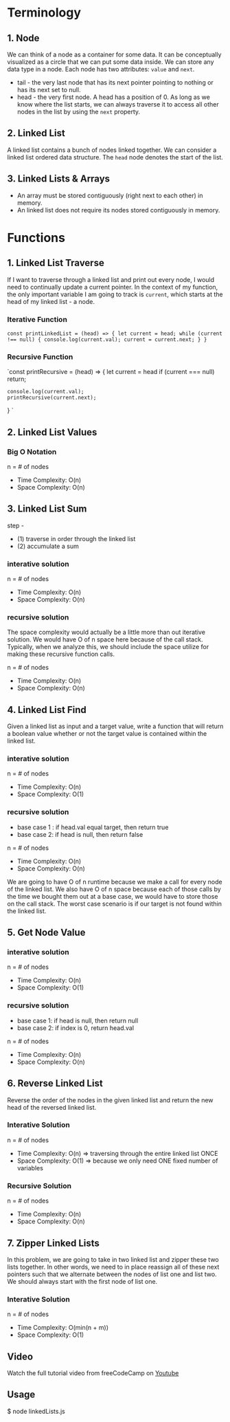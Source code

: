 
# Terminology
## 1. Node
We can think of a node as a container for some data. It can be conceptually visualized as a circle that we can put some data inside. We can store any data type in a node. Each node has two attributes: `value` and `next`.

* tail - the very last node that has its next pointer pointing to nothing or has its next set to null. 
* head - the very first node. A head has a position of 0. As long as we know where the list starts, we can always traverse it to access all other nodes in the list by using the `next` property.

## 2. Linked List
A linked list contains a bunch of nodes linked together. We can consider a linked list ordered data structure. The `head` node denotes the start of the list.

## 3. Linked Lists & Arrays
* An array must be stored contiguously (right next to each other) in memory. 
* An linked list does not require its nodes stored contiguously in memory. 

# Functions
## 1. Linked List Traverse
If I want to traverse through a linked list and print out every node, I would need to continually update a current pointer. In the context of my function, the only important variable I am going to track is `current`, which starts at the head of my linked list - a node.  

### Iterative Function
`const printLinkedList = (head) => {
   let current = head;
   while (current !== null) {
       console.log(current.val);
       current = current.next;
   }
}
`

### Recursive Function
`const printRecursive = (head) => {
    let current = head
    if (current === null) return; 

    console.log(current.val);
    printRecursive(current.next);
}
`

## 2. Linked List Values
### Big O Notation
n = # of nodes
* Time Complexity: O(n)
* Space Complexity: O(n) 

## 3. Linked List Sum
step -
* (1) traverse in order through the linked list
* (2) accumulate a sum

### interative solution
n = # of nodes
* Time Complexity: O(n)
* Space Complexity: O(n) 

### recursive solution
The space complexity would actually be a little more than out iterative solution. We would have O of n space here because of the call stack. Typically, when we analyze this, we should include the space utilize for making these recursive function calls.

n = # of nodes
* Time Complexity: O(n)
* Space Complexity: O(n) 

## 4. Linked List Find
Given a linked list as input and a target value, write a function that will return a boolean value whether or not the target value is contained within the linked list. 

### interative solution
n = # of nodes
* Time Complexity: O(n)
* Space Complexity: O(1)

### recursive solution
* base case 1 : if head.val equal target, then return true
* base case 2: if head is null, then return false

n = # of nodes
* Time Complexity: O(n)
* Space Complexity: O(n)

We are going to have O of n runtime because we make a call for every node of the linked list.
We also have O of n space because each of those calls by the time we bought them out at a base case, we would have to store those on the call stack. The worst case scenario is if our target is not found within the linked list. 

## 5. Get Node Value
### interative solution
n = # of nodes
* Time Complexity: O(n)
* Space Complexity: O(1)

### recursive solution
* base case 1: if head is null, then return null
* base case 2: if index is 0, return head.val

n = # of nodes
* Time Complexity: O(n)
* Space Complexity: O(n)

## 6. Reverse Linked List
Reverse the order of the nodes in the given linked list and return the new head of the reversed linked list.

### Interative Solution
n = # of nodes
* Time Complexity: O(n) => traversing through the entire linked list ONCE
* Space Complexity: O(1) => because we only need ONE fixed number of variables 

### Recursive Solution
n = # of nodes
* Time Complexity: O(n)
* Space Complexity: O(n)

## 7. Zipper Linked Lists
In this problem, we are going to take in two linked list and zipper these two lists together. In other words, we need to in place reassign all of these next pointers such that we alternate between the nodes of list one and list two. We should always start with the first node of list one. 

### Interative Solution
n = # of nodes
* Time Complexity: O(min(n + m))
* Space Complexity: O(1)

## Video
Watch the full tutorial video from freeCodeCamp on <a href="https://www.youtube.com/watch?v=Hj_rA0dhr2I&list=PLq40WqbjDuSwoiI-l1CyfPeW6nTwHTuAg&index=4">Youtube</a>

## Usage
$ node linkedLists.js